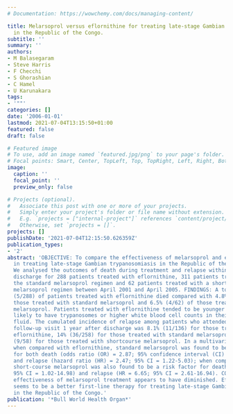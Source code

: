 ```yaml
---
# Documentation: https://wowchemy.com/docs/managing-content/

title: Melarsoprol versus eflornithine for treating late-stage Gambian trypanosomiasis
  in the Republic of the Congo.
subtitle: ''
summary: ''
authors:
- M Balasegaram
- Steve Harris
- F Checchi
- S Ghorashian
- C Hamel
- U Karunakara
tags:
- '""'
categories: []
date: '2006-01-01'
lastmod: 2021-07-04T13:15:50+01:00
featured: false
draft: false

# Featured image
# To use, add an image named `featured.jpg/png` to your page's folder.
# Focal points: Smart, Center, TopLeft, Top, TopRight, Left, Right, BottomLeft, Bottom, BottomRight.
image:
  caption: ''
  focal_point: ''
  preview_only: false

# Projects (optional).
#   Associate this post with one or more of your projects.
#   Simply enter your project's folder or file name without extension.
#   E.g. `projects = ["internal-project"]` references `content/project/deep-learning/index.md`.
#   Otherwise, set `projects = []`.
projects: []
publishDate: '2021-07-04T12:15:50.626359Z'
publication_types:
- '2'
abstract: 'OBJECTIVE: To compare the effectiveness of melarsoprol and eflornithine
  in treating late-stage Gambian trypanosomiasis in the Republic of the Congo. METHODS:
  We analysed the outcomes of death during treatment and relapse within 1 year of
  discharge for 288 patients treated with eflornithine, 311 patients treated with
  the standard melarsoprol regimen and 62 patients treated with a short-course (10-day)
  melarsoprol regimen between April 2001 and April 2005. FINDINGS: A total of 1.7%
  (5/288) of patients treated with eflornithine died compared with 4.8% (15/311) of
  those treated with standard melarsoprol and 6.5% (4/62) of those treated with short-course
  melarsoprol. Patients treated with eflornithine tended to be younger and were more
  likely to have trypanosomes or higher white blood cell counts in their cerebrospinal
  fluid. The cumulated incidence of relapse among patients who attended at least one
  follow-up visit 1 year after discharge was 8.1% (11/136) for those treated with
  eflornithine, 14% (36/258) for those treated with standard melarsoprol and 15.5%
  (9/58) for those treated with shortcourse melarsoprol. In a multivariate analysis,
  when compared with eflornithine, standard melarsoprol was found to be a risk factor
  for both death (odds ratio (OR) = 2.87; 95% confidence interval (CI) = 1.03-8.00)
  and relapse (hazard ratio (HR) = 2.47; 95% CI = 1.22-5.03); when compared with eflornithine,
  short-course melarsoprol was also found to be a risk factor for death (OR = 3.90;
  95% CI = 1.02-14.98) and relapse (HR = 6.65; 95% CI = 2.61-16.94). CONCLUSION: The
  effectiveness of melarsoprol treatment appears to have diminished. Eflornithine
  seems to be a better first-line therapy for treating late-stage Gambian trypanosomiasis
  in the Republic of the Congo.'
publication: '*Bull World Health Organ*'
---
```

